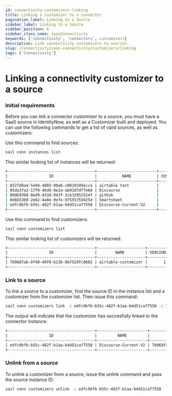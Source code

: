```yaml
---
id: connectivity-customizers-linking
title: Linking a customizer to a connector
pagination_label: Linking to a Source
sidebar_label: Linking to a Source
sidebar_position: 6
sidebar_class_name: saasConnectivity
keywords: ['connectivity', 'connectors', customizers]
description: Link connectivity customizers to sources.
slug: /connectivity/saas-connectivity/customizers/linking
tags: ['Connectivity']
---
```


# Linking a connectivity customizer to a source

### Initial requirements

Before you can link a connector customizer to a source, you must have a SaaS source in IdentityNow, as well as a Customizer built and deployed. You can use the following commands to get a list of valid sources, as well as customizers:

Use this command to find sources:

```bash
sail conn instances list
```
This similar looking list of instances will be returned:

```bash
+--------------------------------------+--------------------------+---------------+
|                  ID                  |           NAME           | CUSTOMIZER ID |
+--------------------------------------+--------------------------+---------------+
| 0327d0a4-5e94-4803-90a6-c0819349ecca | airtable test            |               |
| 05da3fa2-17f0-4bd4-9e2a-ab93d7dffe68 | Discourse                |               |
| 069b9398-8ed9-433d-943f-3cb32952524f | github                   |               |
| 0dbb53b0-2e62-4a8e-9efe-97555755025d | Smartsheet               |               |
| edfc9bfb-b55c-482f-b1aa-b4d51caf7558 | Discourse-Current-V2     |               |
+--------------------------------------+--------------------------+---------------+
```

Use this command to find customizers:

```bash
sail conn customizers list
```
This similar looking list of customizers will be returned:

```bash
+--------------------------------------+---------------------+---------+
|                  ID                  |        NAME         | VERSION |
+--------------------------------------+---------------------+---------+
| 7b968fab-0f40-49f0-b13b-8bf529fc0b82 | airtable-customizer |       1 |
+--------------------------------------+---------------------+---------+
```

### Link to a source

To link a source to a customizer, find the source ID in the instance list and a customizer from the customizer list. Then issue this command:

```bash
sail conn customizers link -i edfc9bfb-b55c-482f-b1aa-b4d51caf7558 -c 7b968fab-0f40-49f0-b13b-8bf529fc0b82
```
The output will indicate that the customizer has succesfully linked to the connector instance:
```bash
+--------------------------------------+----------------------+--------------------------------------+
|                  ID                  |         NAME         |            CUSTOMIZER ID             |
+--------------------------------------+----------------------+--------------------------------------+
| edfc9bfb-b55c-482f-b1aa-b4d51caf7558 | Discourse-Current-V2 | 7b968fab-0f40-49f0-b13b-8bf529fc0b82 |
+--------------------------------------+----------------------+--------------------------------------+
```

### Unlink from a source

To unlink a customizer from a source, issue the unlink command and pass the source instance ID: 

```bash
sail conn customizers unlink -i edfc9bfb-b55c-482f-b1aa-b4d51caf7558
```
